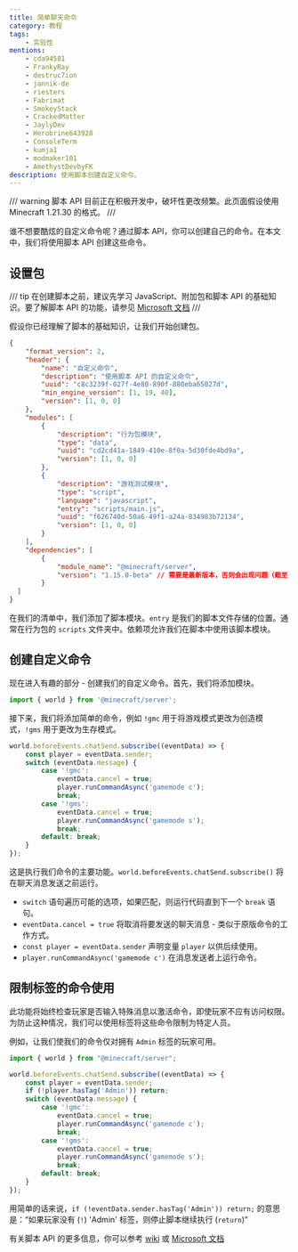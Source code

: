 ```yaml
---
title: 简单聊天命令
category: 教程
tags:
    - 实验性
mentions:
    - cda94581
    - FrankyRay
    - destruc7ion
    - jannik-de
    - riesters
    - Fabrimat
    - SmokeyStack
    - CrackedMatter
    - JaylyDev
    - Herobrine643928
    - ConsoleTerm
    - kumja1
    - modmaker101
    - AmethystDevbyFK
description: 使用脚本创建自定义命令。
---
```


/// warning
脚本 API 目前正在积极开发中，破坏性更改频繁。此页面假设使用 Minecraft 1.21.30 的格式。
///

谁不想要酷炫的自定义命令呢？通过脚本 API，你可以创建自己的命令。在本文中，我们将使用脚本 API 创建这些命令。

## 设置包

/// tip
在创建脚本之前，建议先学习 JavaScript、附加包和脚本 API 的基础知识。要了解脚本 API 的功能，请参见 [Microsoft 文档](https://learn.microsoft.com/en-us/minecraft/creator/scriptapi/)
///

假设你已经理解了脚本的基础知识，让我们开始创建包。

```json title="manifest.json"
{
	"format_version": 2,
	"header": {
		"name": "自定义命令",
		"description": "使用脚本 API 的自定义命令",
		"uuid": "c8c3239f-027f-4e80-890f-880eba65027d",
		"min_engine_version": [1, 19, 40],
		"version": [1, 0, 0]
	},
	"modules": [
		{
			"description": "行为包模块",
			"type": "data",
			"uuid": "cd2cd41a-1849-410e-8f0a-5d30fde4bd9a",
			"version": [1, 0, 0]
		},
		{
			"description": "游戏测试模块",
			"type": "script",
			"language": "javascript",
			"entry": "scripts/main.js",
			"uuid": "f626740d-50a6-49f1-a24a-834983b72134",
			"version": [1, 0, 0]
		}
	],
	"dependencies": [
		{
			"module_name": "@minecraft/server",
			"version": "1.15.0-beta" // 需要是最新版本，否则会出现问题（截至 1.21.30 的最新版本）
		}
  ]
}
```

在我们的清单中，我们添加了脚本模块。`entry` 是我们的脚本文件存储的位置。通常在行为包的 `scripts` 文件夹中。依赖项允许我们在脚本中使用该脚本模块。

<FolderView
	:paths="[
		'BP/manifest.json',
		'BP/pack_icon.png',
        'BP/scripts/main.js'
	]"
/>

## 创建自定义命令

现在进入有趣的部分 - 创建我们的自定义命令。首先，我们将添加模块。

```js title="BP/scripts/main.js"
import { world } from '@minecraft/server';
```

接下来，我们将添加简单的命令，例如 `!gmc` 用于将游戏模式更改为创造模式，`!gms` 用于更改为生存模式。

```js title="BP/scripts/main.js"
world.beforeEvents.chatSend.subscribe((eventData) => {
	const player = eventData.sender;
	switch (eventData.message) {
		case '!gmc':
			eventData.cancel = true;
			player.runCommandAsync('gamemode c');
			break;
		case '!gms':
			eventData.cancel = true;
			player.runCommandAsync('gamemode s');
			break;
		default: break;
	}
});
```

这是执行我们命令的主要功能。`world.beforeEvents.chatSend.subscribe()` 将在聊天消息发送之前运行。

-   `switch` 语句遍历可能的选项，如果匹配，则运行代码直到下一个 `break` 语句。
-   `eventData.cancel = true` 将取消将要发送的聊天消息 - 类似于原版命令的工作方式。
-   `const player = eventData.sender` 声明变量 `player` 以供后续使用。
-   `player.runCommandAsync('gamemode c')` 在消息发送者上运行命令。

## 限制标签的命令使用

此功能将始终检查玩家是否输入特殊消息以激活命令，即使玩家不应有访问权限。为防止这种情况，我们可以使用标签将这些命令限制为特定人员。

例如，让我们使我们的命令仅对拥有 `Admin` 标签的玩家可用。

```js title="BP/scripts/main.js"
import { world } from "@minecraft/server";

world.beforeEvents.chatSend.subscribe((eventData) => {
	const player = eventData.sender;
	if (!player.hasTag('Admin')) return;
	switch (eventData.message) {
		case '!gmc':
			eventData.cancel = true;
			player.runCommandAsync('gamemode c');
			break;
		case '!gms':
			eventData.cancel = true;
			player.runCommandAsync('gamemode s');
			break;
		default: break;
	}
});
```

用简单的话来说，`if (!eventData.sender.hasTag('Admin')) return;` 的意思是：“如果玩家没有 (`!`) 'Admin' 标签，则停止脚本继续执行 (`return`)”

有关脚本 API 的更多信息，你可以参考 [wiki](../scripting/starting-scripts.md) 或 [Microsoft 文档](https://docs.microsoft.com/en-us/minecraft/creator/documents/gametestgettingstarted)